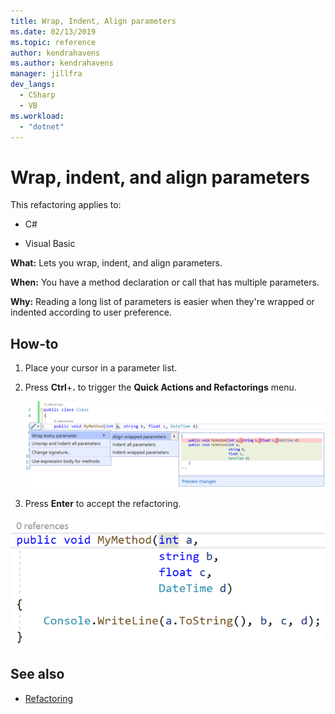 ```yaml
---
title: Wrap, Indent, Align parameters
ms.date: 02/13/2019
ms.topic: reference
author: kendrahavens
ms.author: kendrahavens
manager: jillfra
dev_langs:
  - CSharp
  - VB
ms.workload:
  - "dotnet"
---
```

# Wrap, indent, and align parameters

This refactoring applies to:

- C#

- Visual Basic

**What:** Lets you wrap, indent, and align parameters.

**When:** You have a method declaration or call that has multiple parameters.

**Why:** Reading a long list of parameters is easier when they're wrapped or indented according to user preference.

## How-to

1. Place your cursor in a parameter list.
2. Press **Ctrl**+**.** to trigger the **Quick Actions and Refactorings** menu.

   ![Wrap, Indent, and Align parameters](media/wrap-parameters.png)

3. Press **Enter** to accept the refactoring.

![Wrap, Indent, and Align parameters applied](media/wrap-parameters-completed.png)

## See also

- [Refactoring](../refactoring-in-visual-studio.md)
